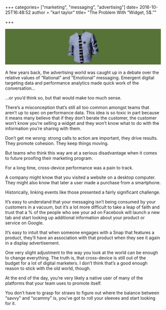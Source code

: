 +++
categories= ["marketing", "messaging", "advertising"]
date= 2016-10-25T16:48:52
author = "karl taylor"
title= "The Problem With “Widget, 5$.”"

+++

  ![](https://raw.githubusercontent.com/karljtaylor/kjt/blog/content/assets/50ead-1ydsyhj1mhnllveoo-p9qsg.png)  


 A few years back, the advertising world was caught up in a debate over the relative values of “Rational” and “Emotional” messaging. Emergent digital targeting data and performance analytics made quick work of the conversation…

 …or you’d think so, but that would make too much sense.

  There’s a misconception that’s still all too common amongst teams that aren’t up to spec on performance data. This idea is so toxic in part because it means many believe that if they don’t berate the customer, the customer won’t know you’re selling a widget and they won’t know what to do with the information you’re sharing with them.

 Don’t get me wrong: strong calls to action are important, they drive results. They promote cohesion. They keep things moving.

 But teams who think this way are at a serious disadvantage when it comes to future proofing their marketing program.

  For a long time, cross-device performance was a pain to track.

 A company might know that you visited a website on a desktop computer. They might also know that later a user made a purchase from a smartphone.

 Historically, linking events like those presented a fairly significant challenge.

 It’s easy to understand that your messaging isn’t being consumed by your customers in a vacuum, but it’s a lot more difficult to take a leap of faith and trust that a % of the people who see your ad on Facebook will launch a new tab and start looking up additional information about your product or service on Google.

 It’s easy to intuit that when someone engages with a Snap that features a product, they’ll have an association with that product when they see it again in a display advertisement.

 One very slight adjustment to the way you look at the world can be enough to change everything. The truth is, that cross-device is still out of the budget for a lot of digital marketers. I don’t think that’s a good enough reason to stick with the old world, though.

  At the end of the day, you’re very likely a native user of many of the platforms that your team uses to promote itself.

 You don’t have to grasp for straws to figure out where the balance between “savvy” and “scammy” is, you’ve got to roll your sleeves and start looking for it.
